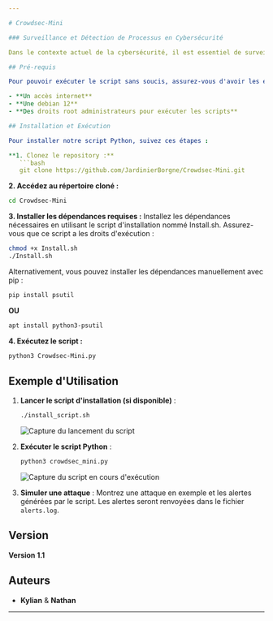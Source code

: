 ```yaml
---

# Crowdsec-Mini

### Surveillance et Détection de Processus en Cybersécurité

Dans le contexte actuel de la cybersécurité, il est essentiel de surveiller en permanence les activités des processus sur les systèmes informatiques. Les cyberattaques deviennent de plus en plus sophistiquées, exploitant souvent des processus légitimes pour mener des actions malveillantes. Pour répondre à ce besoin, nous avons développé un script Python capable de surveiller en continu la liste des processus, de détecter des patterns caractéristiques d'une attaque et d'alerter l'utilisateur en cas de détection de comportements suspects.

## Pré-requis

Pour pouvoir exécuter le script sans soucis, assurez-vous d'avoir les éléments suivants :

- **Un accès internet**
- **Une debian 12**
- **Des droits root administrateurs pour exécuter les scripts**

## Installation et Exécution

Pour installer notre script Python, suivez ces étapes :

**1. Clonez le repository :**
   ```bash
   git clone https://github.com/JardinierBorgne/Crowdsec-Mini.git
   ```

**2. Accédez au répertoire cloné :**
   ```bash
   cd Crowdsec-Mini
   ```

**3. Installer les dépendances requises :**
Installez les dépendances nécessaires en utilisant le script d'installation nommé Install.sh. Assurez-vous que ce script a les droits d'exécution :
   ```bash
   chmod +x Install.sh
   ./Install.sh
   ```
   Alternativement, vous pouvez installer les dépendances manuellement avec pip :
   ```bash
   pip install psutil
   ```
   **OU**
   ```bash
   apt install python3-psutil
   ```





**4. Exécutez le script :**
   ```bash
   python3 Crowdsec-Mini.py
   ```
   

## Exemple d'Utilisation

1. **Lancer le script d'installation (si disponible)** :
   ```bash
   ./install_script.sh
   ```
   ![Capture du lancement du script](path/to/your/image.png)

2. **Exécuter le script Python** :
   ```bash
   python3 crowdsec_mini.py
   ```
   ![Capture du script en cours d'exécution](path/to/your/image.png)

3. **Simuler une attaque** :
   Montrez une attaque en exemple et les alertes générées par le script. Les alertes seront renvoyées dans le fichier `alerts.log`.

## Version

**Version 1.1**

## Auteurs

- **Kylian** & **Nathan**
---
```

